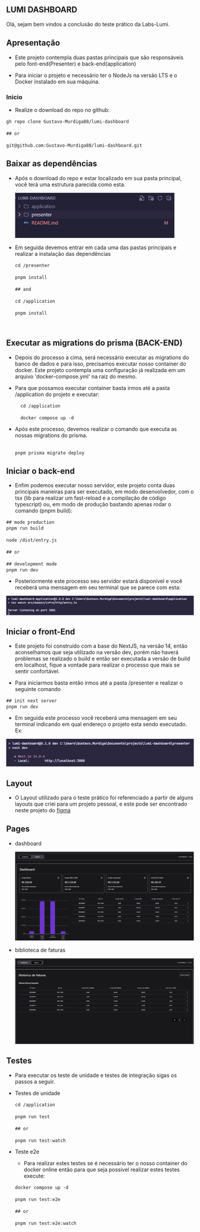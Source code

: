 ## LUMI DASHBOARD

Olá, sejam bem vindos a conclusão do teste prático da Labs-Lumi.

## Apresentação

  - Este projeto contempla duas pastas principais que são responsáveis pelo font-end(Presenter) e back-end(application)

  - Para iniciar o projeto e necessário ter o NodeJs na versão LTS e o Docker instalado em sua máquina.

  ### Inicio
  - Realize o download do repo no github:

  ```shell
  gh repo clone Gustavo-Murdiga88/lumi-dashboard
  
  ## or

  git@github.com:Gustavo-Murdiga88/lumi-dashboard.git
  ```

  ## Baixar as dependências
  - Após o download do repo e estar localizado em sua pasta principal, você terá uma estrutura parecida como esta.
  
    ![Apresentação](./attachs/structure.png)
  
  - Em seguida devemos entrar em cada uma das pastas principais e realizar a instalação das dependências

    ````shell
    cd /presenter

    pnpm install

    ## and

    cd /application

    pnpm install

    ````
  <br/>

  ## Executar as migrations do prisma (BACK-END)
  - Depois do processo a cima, será necessário executar as migrations do banco de dados e para isso, precisamos executar nosso container do docker. Este projeto contempla uma configuração já realizada em um arquivo 'docker-compose.yml' na raiz do mesmo.

  - Para que possamos executar container basta irmos até a pasta /application do projeto e executar:
 
    ```shell
      cd /application

      docker compose up -d
    ```

  - Após este processo, devemos realizar o comando que executa as nossas migrations do prisma.
 
    ```shell

    pnpm prisma migrate deploy

    ```

  ## Iniciar o back-end
  
  - Enfim podemos executar nosso servidor, este projeto conta duas principais maneiras para ser executado, em modo desenvolvedor, com o tsx (lib para realizar um fast-reload e a compilação de código typescript) ou, em modo de produção bastando apenas rodar o comando (pnpm build): 
  
  ```shell
  ## mode production
  pnpm run build

  node /dist/entry.js

  ## or
  
  ## development mode
  pnpm run dev

  ```

  - Posteriormente este processo seu servidor estará disponível e você receberá uma mensagem em seu terminal que se parece com esta:
    
  ![Alt text](/attachs/server.png)


## Iniciar o front-End
  - Este projeto foi construído com a base do NextJS, na versão 14, então aconselhamos que seja utilizado na versão dev, porém não haverá problemas se realizado o build e então ser executada a versão de build em localhost, fique a vontade para realizar o processo que mais se sentir confortável.

  - Para iniciarmos basta então irmos até a pasta /presenter e realizar o seguinte comando

  ```shell
  ## init next server
  pnpm run dev

  ```
  - Em seguida este processo você receberá uma mensagem em seu terminal indicando em qual endereço o projeto esta sendo executado. Ex:

  ![Server](/attachs//next-server.png)


  ## Layout

  - O Layout utilizado para o teste prático foi referenciado a partir de alguns layouts que criei para um projeto pessoal, e este pode ser encontrado neste projeto do <a href="https://www.figma.com/file/byZlLPzz30re75KJfCRM9v/Or%C3%A7amenteiro?type=design&node-id=0%3A1&mode=design&t=m5tFyIMaBqPErfpr-1" target="_blank">figma</a>


  ## Pages
  - dashboard

    ![dashboard-preview](/attachs/dashboard.png)

  - biblioteca de faturas

    ![biblioteca-preview](/attachs/lib.png)

    

  ## Testes 
  - Para executar os teste de unidade e testes de integração sigas os passos a seguir.
  
  - Testes de unidade
    ```shell
    cd /application

    pnpm run test

    ## or

    pnpm run test:watch

    ```
  - Teste e2e 
    
    - Para realizar estes testes se é necessário ter o nosso container do docker online então para que seja possível realizar estes testes execute:

    ```shell 
    docker compose up -d 

    pnpm run test:e2e

    ## or

    pnpm run test:e2e:watch

    ``` 